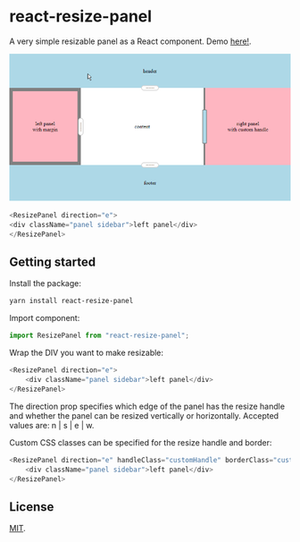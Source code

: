 # react-resize-panel

A very simple resizable panel as a React component. Demo [here!](https://bjgrosse.github.io/react-resize-panel/demo/public/index.html). 

![Resize panel demo](demo/public/demo.gif)

```js
<ResizePanel direction="e">
<div className="panel sidebar">left panel</div>
</ResizePanel>
```

## Getting started

Install the package:

```bash
yarn install react-resize-panel
```

Import component:

```javascript
import ResizePanel from "react-resize-panel";
```

Wrap the DIV you want to make resizable:

```js
<ResizePanel direction="e">
    <div className="panel sidebar">left panel</div>
</ResizePanel>
```

The direction prop specifies which edge of the panel has the resize handle and whether the panel can be resized vertically or horizontally. Accepted values are: n | s | e | w.

Custom CSS classes can be specified for the resize handle and border:

```js
<ResizePanel direction="e" handleClass="customHandle" borderClass="customResizeBorder">
    <div className="panel sidebar">left panel</div>
</ResizePanel>
```

## License

[MIT](LICENSE).

